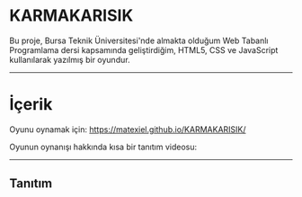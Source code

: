 # KARMAKARISIK

Bu proje, Bursa Teknik Üniversitesi'nde almakta olduğum Web Tabanlı Programlama dersi kapsamında geliştirdiğim, HTML5, CSS ve JavaScript kullanılarak yazılmış bir oyundur.

---

# İçerik
Oyunu oynamak için: https://matexiel.github.io/KARMAKARISIK/

Oyunun oynanışı hakkında kısa bir tanıtım videosu: 

---

## Tanıtım

